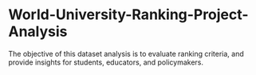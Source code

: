 # World-University-Ranking-Project-Analysis
The objective of this dataset analysis is to evaluate ranking criteria, and provide insights for students, educators, and policymakers.
